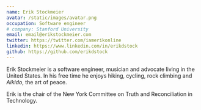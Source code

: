 ```yaml
---
name: Erik Stockmeier
avatar: /static/images/avatar.png
occupation: Software engineer
# company: Stanford University
email: email@erikstockmeier.com
twitter: https://twitter.com/iamerikonline
linkedin: https://www.linkedin.com/in/erikdstock
github: https://github.com/erikdstock
---
```


Erik Stockmeier is a software engineer, musician and advocate living in the United States. In his free time he enjoys hiking, cycling, rock climbing and _Aikido_, the art of peace.

Erik is the chair of the New York Committee on Truth and Reconciliation in Technology.
